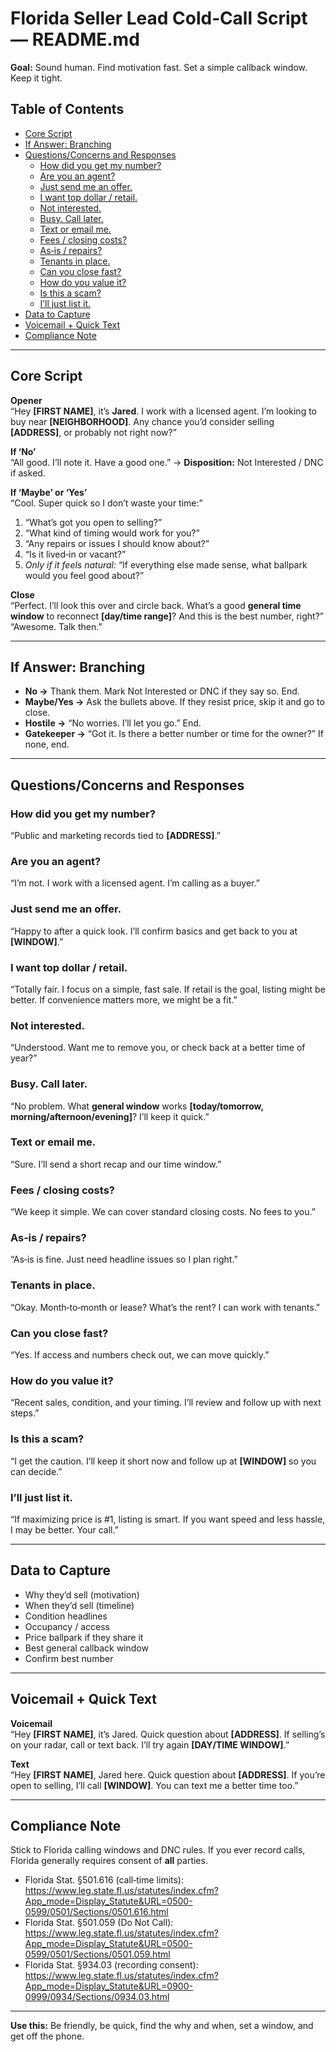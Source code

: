 # Florida Seller Lead Cold‑Call Script — README.md

**Goal:** Sound human. Find motivation fast. Set a simple callback window. Keep it tight.

## Table of Contents
- [Core Script](#core-script)
- [If Answer: Branching](#if-answer-branching)
- [Questions/Concerns and Responses](#questionsconcerns-and-responses)
  - [How did you get my number?](#how-did-you-get-my-number)
  - [Are you an agent?](#are-you-an-agent)
  - [Just send me an offer.](#just-send-me-an-offer)
  - [I want top dollar / retail.](#i-want-top-dollar--retail)
  - [Not interested.](#not-interested)
  - [Busy. Call later.](#busy-call-later)
  - [Text or email me.](#text-or-email-me)
  - [Fees / closing costs?](#fees--closing-costs)
  - [As‑is / repairs?](#as-is--repairs)
  - [Tenants in place.](#tenants-in-place)
  - [Can you close fast?](#can-you-close-fast)
  - [How do you value it?](#how-do-you-value-it)
  - [Is this a scam?](#is-this-a-scam)
  - [I’ll just list it.](#ill-just-list-it)
- [Data to Capture](#data-to-capture)
- [Voicemail + Quick Text](#voicemail--quick-text)
- [Compliance Note](#compliance-note)

---

## Core Script

**Opener**  
“Hey **[FIRST NAME]**, it’s **Jared**. I work with a licensed agent. I’m looking to buy near **[NEIGHBORHOOD]**. Any chance you’d consider selling **[ADDRESS]**, or probably not right now?”

**If ‘No’**  
“All good. I’ll note it. Have a good one.” → **Disposition:** Not Interested / DNC if asked.

**If ‘Maybe’ or ‘Yes’**  
“Cool. Super quick so I don’t waste your time:”  
1) “What’s got you open to selling?”  
2) “What kind of timing would work for you?”  
3) “Any repairs or issues I should know about?”  
4) “Is it lived‑in or vacant?”  
5) *Only if it feels natural:* “If everything else made sense, what ballpark would you feel good about?”

**Close**  
“Perfect. I’ll look this over and circle back. What’s a good **general time window** to reconnect **[day/time range]**? And this is the best number, right?”  
“Awesome. Talk then.”

---

## If Answer: Branching

- **No →** Thank them. Mark Not Interested or DNC if they say so. End.  
- **Maybe/Yes →** Ask the bullets above. If they resist price, skip it and go to close.  
- **Hostile →** “No worries. I’ll let you go.” End.  
- **Gatekeeper →** “Got it. Is there a better number or time for the owner?” If none, end.

---

## Questions/Concerns and Responses

### How did you get my number?
“Public and marketing records tied to **[ADDRESS]**.”

### Are you an agent?
“I’m not. I work with a licensed agent. I’m calling as a buyer.”

### Just send me an offer.
“Happy to after a quick look. I’ll confirm basics and get back to you at **[WINDOW]**.”

### I want top dollar / retail.
“Totally fair. I focus on a simple, fast sale. If retail is the goal, listing might be better. If convenience matters more, we might be a fit.”

### Not interested.
“Understood. Want me to remove you, or check back at a better time of year?”

### Busy. Call later.
“No problem. What **general window** works **[today/tomorrow, morning/afternoon/evening]**? I’ll keep it quick.”

### Text or email me.
“Sure. I’ll send a short recap and our time window.”

### Fees / closing costs?
“We keep it simple. We can cover standard closing costs. No fees to you.”

### As‑is / repairs?
“As‑is is fine. Just need headline issues so I plan right.”

### Tenants in place.
“Okay. Month‑to‑month or lease? What’s the rent? I can work with tenants.”

### Can you close fast?
“Yes. If access and numbers check out, we can move quickly.”

### How do you value it?
“Recent sales, condition, and your timing. I’ll review and follow up with next steps.”

### Is this a scam?
“I get the caution. I’ll keep it short now and follow up at **[WINDOW]** so you can decide.”

### I’ll just list it.
“If maximizing price is #1, listing is smart. If you want speed and less hassle, I may be better. Your call.”

---

## Data to Capture

- Why they’d sell (motivation)  
- When they’d sell (timeline)  
- Condition headlines  
- Occupancy / access  
- Price ballpark if they share it  
- Best general callback window  
- Confirm best number

---

## Voicemail + Quick Text

**Voicemail**  
“Hey **[FIRST NAME]**, it’s Jared. Quick question about **[ADDRESS]**. If selling’s on your radar, call or text back. I’ll try again **[DAY/TIME WINDOW]**.”

**Text**  
“Hey **[FIRST NAME]**, Jared here. Quick question about **[ADDRESS]**. If you’re open to selling, I’ll call **[WINDOW]**. You can text me a better time too.”

---

## Compliance Note

Stick to Florida calling windows and DNC rules. If you ever record calls, Florida generally requires consent of **all** parties.

- Florida Stat. §501.616 (call‑time limits): https://www.leg.state.fl.us/statutes/index.cfm?App_mode=Display_Statute&URL=0500-0599/0501/Sections/0501.616.html  
- Florida Stat. §501.059 (Do Not Call): https://www.leg.state.fl.us/statutes/index.cfm?App_mode=Display_Statute&URL=0500-0599/0501/Sections/0501.059.html  
- Florida Stat. §934.03 (recording consent): https://www.leg.state.fl.us/statutes/index.cfm?App_mode=Display_Statute&URL=0900-0999/0934/Sections/0934.03.html

---

**Use this:** Be friendly, be quick, find the why and when, set a window, and get off the phone.
